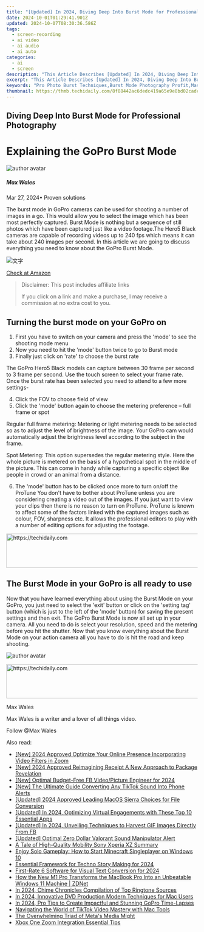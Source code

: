 ```yaml
---
title: "[Updated] In 2024, Diving Deep Into Burst Mode for Professional Photography"
date: 2024-10-01T01:29:41.901Z
updated: 2024-10-07T08:30:36.586Z
tags: 
  - screen-recording
  - ai video
  - ai audio
  - ai auto
categories: 
  - ai
  - screen
description: "This Article Describes [Updated] In 2024, Diving Deep Into Burst Mode for Professional Photography"
excerpt: "This Article Describes [Updated] In 2024, Diving Deep Into Burst Mode for Professional Photography"
keywords: "Pro Photo Burst Techniques,Burst Mode Photography Profit,Mastering Burst Shot,Advanced Burst Modes,Professional Burst Capture,Efficient Burst Settings,Improve Photo Burst Speed"
thumbnail: https://thmb.techidaily.com/8f88442ac6dedc419a65e9e8bd02cadcc874f8f080f0e1330c1b328f3cf15bd0.jpg
---
```


## Diving Deep Into Burst Mode for Professional Photography

# Explaining the GoPro Burst Mode

![author avatar](https://images.wondershare.com/filmora/article-images/max-wales-author.jpg)

##### Max Wales

 Mar 27, 2024• Proven solutions

 The burst mode in GoPro cameras can be used for shooting a number of images in a go. This would allow you to select the image which has been most perfectly captured. Burst Mode is nothing but a sequence of still photos which have been captured just like a video footage.The Hero5 Black cameras are capable of recording videos up to 240 fps which means it can take about 240 images per second. In this article we are going to discuss everything you need to know about the GoPro Burst Mode.

![文字](https://images.wondershare.com/filmora/article-images/gopro-hero5-black-1.jpg)

[Check at Amazon](https://www.amazon.com/gp/product/B01M14ATO0/ref=as%5Fli%5Ftl?ie=UTF8&tag=vs-flora-20&camp=1789&creative=9325&linkCode=as2&creativeASIN=B01M14ATO0&linkId=5ce54ea937ecffa6b1b8056b6922abaa)

>  Disclaimer: This post includes affiliate links
>
>  If you click on a link and make a purchase, I may receive a commission at no extra cost to you.
>

## Turning the burst mode on your GoPro on

1. First you have to switch on your camera and press the 'mode' to see the shooting mode menu
2. Now you need to hit the 'mode' button twice to go to Burst mode
3. Finally just click on 'rate' to choose the burst rate

 The GoPro Hero5 Black models can capture between 30 frame per second to 3 frame per second. Use the touch screen to select your frame rate. Once the burst rate has been selected you need to attend to a few more settings-

4. Click the FOV to choose field of view
5. Click the 'mode' button again to choose the metering preference – full frame or spot

 Regular full frame metering: Metering or light metering needs to be selected so as to adjust the level of brightness of the image. Your GoPro cam would automatically adjust the brightness level according to the subject in the frame.

 Spot Metering: This option supersedes the regular metering style. Here the whole picture is metered on the basis of a hypothetical spot in the middle of the picture. This can come in handy while capturing a specific object like people in crowd or an animal from a distance.

6. The 'mode' button has to be clicked once more to turn on/off the ProTune You don't have to bother about ProTune unless you are considering creating a video out of the images. If you just want to view your clips then there is no reason to turn on ProTune. ProTune is known to affect some of the factors linked with the captured images such as colour, FOV, sharpness etc. It allows the professional editors to play with a number of editing options for adjusting the footage.

<!-- affiliate ads begin -->
<a href="https://appsumo.8odi.net/c/5597632/2044582/7443" target="_top" id="2044582">
  <img src="//a.impactradius-go.com/display-ad/7443-2044582" border="0" alt="https://techidaily.com" width="728" height="90"/>
</a>
<img height="0" width="0" src="https://appsumo.8odi.net/i/5597632/2044582/7443" style="position:absolute;visibility:hidden;" border="0" />
<!-- affiliate ads end -->

## The Burst Mode in your GoPro is all ready to use

 Now that you have learned everything about using the Burst Mode on your GoPro, you just need to select the 'exit' button or click on the 'setting tag' button (which is just to the left of the 'mode' button) for saving the present settings and then exit. The GoPro Burst Mode is now all set up in your camera. All you need to do is select your resolution, speed and the metering before you hit the shutter. Now that you know everything about the Burst Mode on your action camera all you have to do is hit the road and keep shooting.

![author avatar](https://images.wondershare.com/filmora/article-images/max-wales-author.jpg)

<!-- affiliate ads begin -->
<a href="https://ephamedtechinc.pxf.io/c/5597632/2130530/26400" target="_top" id="2130530">
  <img src="//a.impactradius-go.com/display-ad/26400-2130530" border="0" alt="https://techidaily.com" width="728" height="90"/>
</a>
<img height="0" width="0" src="https://ephamedtechinc.pxf.io/i/5597632/2130530/26400" style="position:absolute;visibility:hidden;" border="0" />
<!-- affiliate ads end -->

Max Wales

Max Wales is a writer and a lover of all things video.

Follow @Max Wales


<ins class="adsbygoogle"
     style="display:block"
     data-ad-format="autorelaxed"
     data-ad-client="ca-pub-7571918770474297"
     data-ad-slot="1223367746"></ins>



<ins class="adsbygoogle"
     style="display:block"
     data-ad-client="ca-pub-7571918770474297"
     data-ad-slot="8358498916"
     data-ad-format="auto"
     data-full-width-responsive="true"></ins>


<span class="atpl-alsoreadstyle">Also read:</span>
<div><ul>
<li><a href="https://article-files.techidaily.com/new-2024-approved-optimize-your-online-presence-incorporating-video-filters-in-zoom/"><u>[New] 2024 Approved Optimize Your Online Presence Incorporating Video Filters in Zoom</u></a></li>
<li><a href="https://fox-info.techidaily.com/new-2024-approved-reimagining-receipt-a-new-approach-to-package-revelation/"><u>[New] 2024 Approved Reimagining Receipt A New Approach to Package Revelation</u></a></li>
<li><a href="https://facebook-video-recording.techidaily.com/new-optimal-budget-free-fb-videopicture-engineer-for-2024/"><u>[New] Optimal Budget-Free FB Video/Picture Engineer for 2024</u></a></li>
<li><a href="https://article-files.techidaily.com/new-the-ultimate-guide-converting-any-tiktok-sound-into-phone-alerts/"><u>[New] The Ultimate Guide Converting Any TikTok Sound Into Phone Alerts</u></a></li>
<li><a href="https://article-files.techidaily.com/updated-2024-approved-leading-macos-sierra-choices-for-file-conversion/"><u>[Updated] 2024 Approved Leading MacOS Sierra Choices for File Conversion</u></a></li>
<li><a href="https://screen-activity-recording.techidaily.com/updated-in-2024-optimizing-virtual-engagements-with-these-top-10-essential-apps/"><u>[Updated] In 2024, Optimizing Virtual Engagements with These Top 10 Essential Apps</u></a></li>
<li><a href="https://facebook-videos.techidaily.com/updated-in-2024-unveiling-techniques-to-harvest-gif-images-directly-from-fb/"><u>[Updated] In 2024, Unveiling Techniques to Harvest GIF Images Directly From FB</u></a></li>
<li><a href="https://extra-guidance.techidaily.com/updated-optimal-zero-dollar-valorant-sound-manipulator-alert/"><u>[Updated] Optimal Zero Dollar Valorant Sound Manipulator Alert</u></a></li>
<li><a href="https://fox-boxes.techidaily.com/a-tale-of-high-quality-mobility-sony-xperia-xz-summary/"><u>A Tale of High-Quality Mobility Sony Xperia XZ Summary</u></a></li>
<li><a href="https://technical-tips.techidaily.com/enjoy-solo-gameplay-how-to-start-minecraft-singleplayer-on-windows-10/"><u>Enjoy Solo Gameplay: How to Start Minecraft Singleplayer on Windows 10</u></a></li>
<li><a href="https://article-files.techidaily.com/essential-framework-for-techno-story-making-for-2024/"><u>Essential Framework for Techno Story Making for 2024</u></a></li>
<li><a href="https://article-files.techidaily.com/first-rate-6-software-for-visual-text-conversion-for-2024/"><u>First-Rate 6 Software for Visual Text Conversion for 2024</u></a></li>
<li><a href="https://win-lab.techidaily.com/how-the-new-m1-pro-transforms-the-macbook-pro-into-an-unbeatable-windows-11-machine-zdnet/"><u>How the New M1 Pro Transforms the MacBook Pro Into an Unbeatable Windows 11 Machine | ZDNet</u></a></li>
<li><a href="https://article-files.techidaily.com/in-2024-chime-chronicles-compilation-of-top-ringtone-sources/"><u>In 2024, Chime Chronicles Compilation of Top Ringtone Sources</u></a></li>
<li><a href="https://article-files.techidaily.com/in-2024-innovative-dvd-production-modern-techniques-for-mac-users/"><u>In 2024, Innovative DVD Production Modern Techniques for Mac Users</u></a></li>
<li><a href="https://article-files.techidaily.com/in-2024-pro-tips-to-create-impactful-and-stunning-gopro-time-lapses/"><u>In 2024, Pro Tips to Create Impactful and Stunning GoPro Time-Lapses</u></a></li>
<li><a href="https://tiktok-videos.techidaily.com/navigating-the-world-of-tiktok-video-mastery-with-mac-tools/"><u>Navigating the World of TikTok Video Mastery with Mac Tools</u></a></li>
<li><a href="https://facebook.techidaily.com/the-overwhelming-triad-of-metas-media-might/"><u>The Overwhelming Triad of Meta's Media Might</u></a></li>
<li><a href="https://article-files.techidaily.com/xbox-one-zoom-integration-essential-tips/"><u>Xbox One Zoom Integration Essential Tips</u></a></li>
</ul></div>

